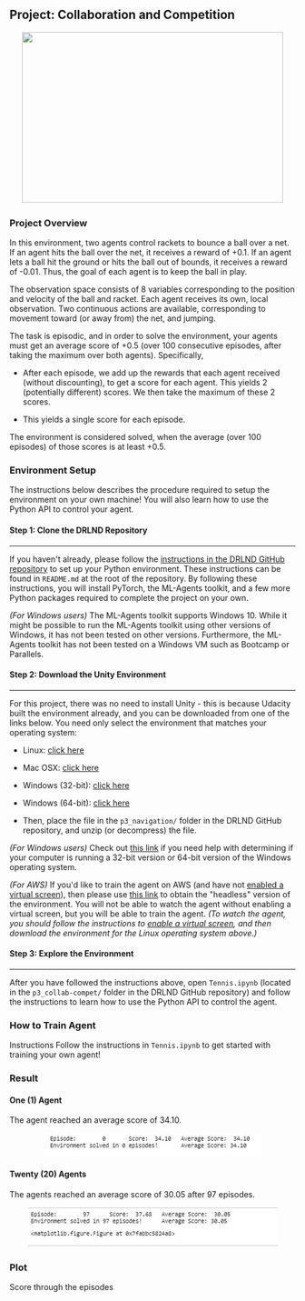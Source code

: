 ## Project: Collaboration and Competition

<p align="center">
  <img width="460" height="300" src="https://video.udacity-data.com/topher/2018/May/5af7955a_tennis/tennis.png">
</p>

### Project Overview
In this environment, two agents control rackets to bounce a ball over a net. If an agent hits the ball over the net, it receives a reward of +0.1. If an agent lets a ball hit the ground or hits the ball out of bounds, it receives a reward of -0.01. Thus, the goal of each agent is to keep the ball in play.

The observation space consists of 8 variables corresponding to the position and velocity of the ball and racket. Each agent receives its own, local observation. Two continuous actions are available, corresponding to movement toward (or away from) the net, and jumping.

The task is episodic, and in order to solve the environment, your agents must get an average score of +0.5 (over 100 consecutive episodes, after taking the maximum over both agents). Specifically,

- After each episode, we add up the rewards that each agent received (without discounting), to get a score for each agent. This yields 2 (potentially different) scores. We then take the maximum of these 2 scores.

- This yields a single score for each episode.

The environment is considered solved, when the average (over 100 episodes) of those scores is at least +0.5.


### Environment Setup

The instructions below describes the procedure required to setup the environment on your own machine! You will also learn how to use the Python API to control your agent.

#### Step 1: Clone the DRLND Repository
---
If you haven't already, please follow the [instructions in the DRLND GitHub repository](https://github.com/udacity/deep-reinforcement-learning#dependencies) to set up your Python environment. These instructions can be found in `README.md` at the root of the repository. By following these instructions, you will install PyTorch, the ML-Agents toolkit, and a few more Python packages required to complete the project on your own.

*(For Windows users)* The ML-Agents toolkit supports Windows 10. While it might be possible to run the ML-Agents toolkit using other versions of Windows, it has not been tested on other versions. Furthermore, the ML-Agents toolkit has not been tested on a Windows VM such as Bootcamp or Parallels.

#### Step 2: Download the Unity Environment
---
For this project, there was no need to install Unity - this is because Udacity built the environment already, and you can be downloaded from one of the links below. You need only select the environment that matches your operating system:

- Linux: [click here](https://s3-us-west-1.amazonaws.com/udacity-drlnd/P3/Tennis/Tennis_Linux.zip)
- Mac OSX: [click here](https://s3-us-west-1.amazonaws.com/udacity-drlnd/P3/Tennis/Tennis.app.zip)
- Windows (32-bit): [click here](https://s3-us-west-1.amazonaws.com/udacity-drlnd/P3/Tennis/Tennis_Windows_x86.zip)
- Windows (64-bit): [click here](https://s3-us-west-1.amazonaws.com/udacity-drlnd/P3/Tennis/Tennis_Windows_x86_64.zip)


- Then, place the file in the `p3_navigation/` folder in the DRLND GitHub repository, and unzip (or decompress) the file.

*(For Windows users)* Check out [this link](https://support.microsoft.com/en-us/help/827218/how-to-determine-whether-a-computer-is-running-a-32-bit-version-or-64) if you need help with determining if your computer is running a 32-bit version or 64-bit version of the Windows operating system.

*(For AWS)* If you'd like to train the agent on AWS (and have not [enabled a virtual screen](https://github.com/Unity-Technologies/ml-agents/blob/master/docs/Training-on-Amazon-Web-Service.md)), then please use [this link](https://s3-us-west-1.amazonaws.com/udacity-drlnd/P3/Tennis/Tennis_Linux_NoVis.zip) to obtain the "headless" version of the environment. You will not be able to watch the agent without enabling a virtual screen, but you will be able to train the agent. *(To watch the agent, you should follow the instructions to [enable a virtual screen](https://github.com/Unity-Technologies/ml-agents/blob/master/docs/Training-on-Amazon-Web-Service.md), and then download the environment for the Linux operating system above.)*

#### Step 3: Explore the Environment
---
After you have followed the instructions above, open `Tennis.ipynb` (located in the `p3_collab-compet/` folder in the DRLND GitHub repository) and follow the instructions to learn how to use the Python API to control the agent.

### How to Train Agent
Instructions
Follow the instructions in `Tennis.ipynb` to get started with training your own agent!

### Result

#### One (1) Agent
The agent reached an average score of 34.10.

<p align="center">
  <img width="382" height="41" src="https://raw.githubusercontent.com/kennydukor/DEEP-REINFORCEMENT-LEARNING-NANODEGREE/master/Continous%20Control/img/single_agent.JPG">
</p>

#### Twenty (20) Agents
The agents reached an average score of 30.05 after 97 episodes.

<p align="center">
  <img width="441" height="70" src="https://raw.githubusercontent.com/kennydukor/DEEP-REINFORCEMENT-LEARNING-NANODEGREE/master/Continous%20Control/img/multi_agent.JPG">
</p>

### Plot

Score through the episodes

